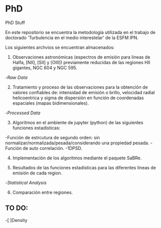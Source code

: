 # PhD
PhD Stuff

En este repositorio se encuentra la metodología utilizada en el trabajo de doctorado 'Turbulencia en el medio interestelar' de la ESFM IPN.

Los siguientes archvios se encuentran almacenados:

1) Observaciones astronómicas (espectros de emisión para lineas de Halfa, [NII], [SII] y [OIII]) previamente reducidas de las regiones HII gigantes, NGC 604 y NGC 595.

-*Raw Data*

2) Tratamiento y proceso de las observaciones para la obtención de valores confiables de: 
intensidad de emisión o brillo, velocidad radial helicoentrica y sigma de dispersión 
en función de coordenadas espaciales (mapas bidimensionales).

-*Processed Data*

3) Algoritmos en el ambiente de jupyter (python) de las siguientes funciones estadisticas:

-Función de estrcutura de segundo orden: sin normalizar/normalizada/pesada/considerando una propiedad pesada.
-Función de auto correlación.
-1DPSD.

4) Implementación de los algoritmos mediante el paquete SaBRe.

5) Resultados de las funciones estadisticas para las diferentes líneas de emisión de cada region.

-*Statistical Analysis*

6) Comparación entre regiones.

## TO DO:

-[ ]Density
